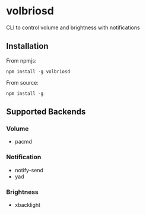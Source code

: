 volbriosd
=========

CLI to control volume and brightness with notifications

## Installation

From npmjs:

```
npm install -g volbriosd
```

From source:

```
npm install -g
```

## Supported Backends

### Volume

* pacmd

### Notification

* notify-send
* yad

### Brightness

* xbacklight
